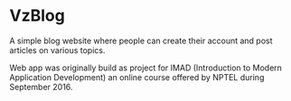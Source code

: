 # VzBlog

A simple blog website where people can create their account and post articles on various topics.

Web app was originally build as project for IMAD (Introduction to Modern Application Development) an online course offered by NPTEL during September 2016.
